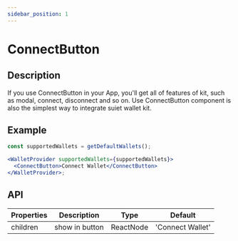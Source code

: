 ```yaml
---
sidebar_position: 1
---
```


# ConnectButton

## Description

If you use ConnectButton in your App, you'll get all of features of kit, such as modal, connect, disconnect and so on. Use ConnectButton component is also the simplest way
to integrate suiet wallet kit.

## Example

```jsx
const supportedWallets = getDefaultWallets();

<WalletProvider supportedWallets={supportedWallets}>
  <ConnectButton>Connect Wallet</ConnectButton>
</WalletProvider>;
```

## API

| Properties | Description    | Type      | Default          |
| ---------- | -------------- | --------- | ---------------- |
| children   | show in button | ReactNode | 'Connect Wallet' |
